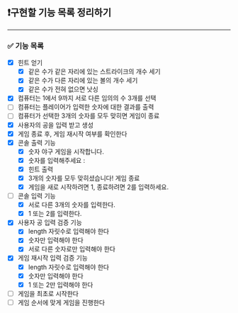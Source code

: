 ## ❗️구현할 기능 목록 정리하기

---
### ✅ 기능 목록
- [x] 힌트 얻기
  - [x] 같은 수가 같은 자리에 있는 스트라이크의 개수 세기
  - [x] 같은 수가 다른 자리에 있는 볼의 개수 세기
  - [x] 같은 수가 전혀 없으면 낫싱
- [x] 컴퓨터는 1에서 9까지 서로 다른 임의의 수 3개를 선택
- [ ] 컴퓨터는 플레이어가 입력한 숫자에 대한 결과를 출력
- [ ] 컴퓨터가 선택한 3개의 숫자를 모두 맞히면 게임이 종료
- [x] 사용자의 공을 입력 받고 생성
- [x] 게임 종료 후, 게임 재시작 여부를 확인한다
- [x] 콘솔 출력 기능
  - [x] 숫자 야구 게임을 시작합니다.
  - [x] 숫자를 입력해주세요 :
  - [x] 힌트 출력
  - [x] 3개의 숫자를 모두 맞히셨습니다! 게임 종료
  - [x] 게임을 새로 시작하려면 1, 종료하려면 2를 입력하세요.
- [ ] 콘솔 입력 기능
  - [x] 서로 다른 3개의 숫자를 입력한다.
  - [x] 1 또는 2를 입력한다.
- [x] 사용자 공 입력 검증 기능
  - [x] length 자릿수로 입력해야 한다
  - [x] 숫자만 입력해야 한다
  - [x] 서로 다른 숫자로만 입력해야 한다
- [x] 게임 재시작 입력 검증 기능
  - [x] length 자릿수로 입력해야 한다
  - [x] 숫자만 입력해야 한다
  - [x] 1 또는 2만 입력해야 한다
- [ ] 게임을 최초로 시작한다
- [ ] 게임 순서에 맞게 게임을 진행한다